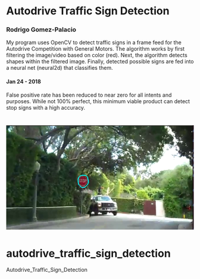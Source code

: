 # Autodrive Traffic Sign Detection
### Rodrigo Gomez-Palacio

My program uses OpenCV to detect traffic signs in a frame feed for the Autodrive Competition with General Motors. The algorithm works by first filtering the image/video based on color (red). Next, the algorithm detects shapes within the filtered image. Finally, detected possible signs are fed into a neural net (neural2d) that classifies them. 

#### Jan 24 - 2018
False positive rate has been reduced to near zero for all intents and purposes. While not 100% perfect, this minimum viable product can detect stop signs with a high accuracy.

![Alt text](screencapture.png?raw=true "Title")
=======
# autodrive_traffic_sign_detection
Autodrive_Traffic_Sign_Detection
